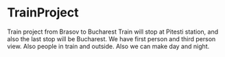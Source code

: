 # TrainProject
Train project from Brasov to Bucharest
Train will stop at Pitesti station, and also the last stop will be Bucharest. We have first person and third person view. Also people in train and outside. 
Also we can make day and night.
